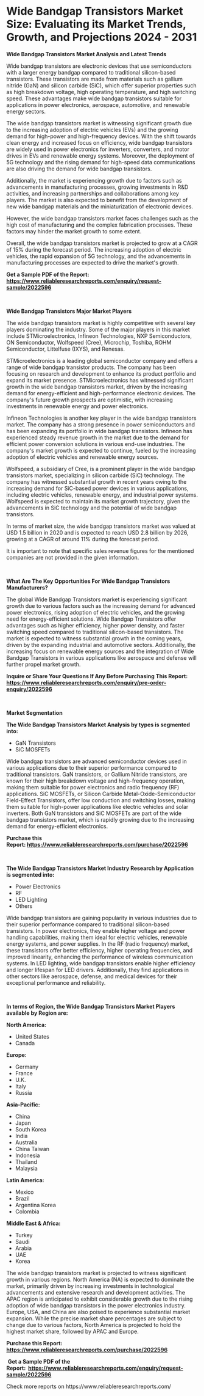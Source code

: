 <p><h1>Wide Bandgap Transistors Market Size: Evaluating its Market Trends, Growth, and Projections 2024 - 2031</h1></p><p><strong>Wide Bandgap Transistors Market Analysis and Latest Trends</strong></p>
<p><p>Wide bandgap transistors are electronic devices that use semiconductors with a larger energy bandgap compared to traditional silicon-based transistors. These transistors are made from materials such as gallium nitride (GaN) and silicon carbide (SiC), which offer superior properties such as high breakdown voltage, high operating temperature, and high switching speed. These advantages make wide bandgap transistors suitable for applications in power electronics, aerospace, automotive, and renewable energy sectors.</p><p>The wide bandgap transistors market is witnessing significant growth due to the increasing adoption of electric vehicles (EVs) and the growing demand for high-power and high-frequency devices. With the shift towards clean energy and increased focus on efficiency, wide bandgap transistors are widely used in power electronics for inverters, converters, and motor drives in EVs and renewable energy systems. Moreover, the deployment of 5G technology and the rising demand for high-speed data communications are also driving the demand for wide bandgap transistors.</p><p>Additionally, the market is experiencing growth due to factors such as advancements in manufacturing processes, growing investments in R&D activities, and increasing partnerships and collaborations among key players. The market is also expected to benefit from the development of new wide bandgap materials and the miniaturization of electronic devices.</p><p>However, the wide bandgap transistors market faces challenges such as the high cost of manufacturing and the complex fabrication processes. These factors may hinder the market growth to some extent.</p><p>Overall, the wide bandgap transistors market is projected to grow at a CAGR of 15% during the forecast period. The increasing adoption of electric vehicles, the rapid expansion of 5G technology, and the advancements in manufacturing processes are expected to drive the market's growth.</p></p>
<p><strong>Get a Sample PDF of the Report:&nbsp; <a href="https://www.reliableresearchreports.com/enquiry/request-sample/2022596">https://www.reliableresearchreports.com/enquiry/request-sample/2022596</a></strong></p>
<p>&nbsp;</p>
<p><strong>Wide Bandgap Transistors Major Market Players</strong></p>
<p><p>The wide bandgap transistors market is highly competitive with several key players dominating the industry. Some of the major players in this market include STMicroelectronics, Infineon Technologies, NXP Semiconductors, ON Semiconductor, Wolfspeed (Cree), Microchip, Toshiba, ROHM Semiconductor, Littelfuse (IXYS), and Renesas. </p><p>STMicroelectronics is a leading global semiconductor company and offers a range of wide bandgap transistor products. The company has been focusing on research and development to enhance its product portfolio and expand its market presence. STMicroelectronics has witnessed significant growth in the wide bandgap transistors market, driven by the increasing demand for energy-efficient and high-performance electronic devices. The company's future growth prospects are optimistic, with increasing investments in renewable energy and power electronics.</p><p>Infineon Technologies is another key player in the wide bandgap transistors market. The company has a strong presence in power semiconductors and has been expanding its portfolio in wide bandgap transistors. Infineon has experienced steady revenue growth in the market due to the demand for efficient power conversion solutions in various end-use industries. The company's market growth is expected to continue, fueled by the increasing adoption of electric vehicles and renewable energy sources.</p><p>Wolfspeed, a subsidiary of Cree, is a prominent player in the wide bandgap transistors market, specializing in silicon carbide (SiC) technology. The company has witnessed substantial growth in recent years owing to the increasing demand for SiC-based power devices in various applications, including electric vehicles, renewable energy, and industrial power systems. Wolfspeed is expected to maintain its market growth trajectory, given the advancements in SiC technology and the potential of wide bandgap transistors.</p><p>In terms of market size, the wide bandgap transistors market was valued at USD 1.5 billion in 2020 and is expected to reach USD 2.8 billion by 2026, growing at a CAGR of around 11% during the forecast period.</p><p>It is important to note that specific sales revenue figures for the mentioned companies are not provided in the given information.</p></p>
<p>&nbsp;</p>
<p><strong>What Are The Key Opportunities For Wide Bandgap Transistors Manufacturers?</strong></p>
<p><p>The global Wide Bandgap Transistors market is experiencing significant growth due to various factors such as the increasing demand for advanced power electronics, rising adoption of electric vehicles, and the growing need for energy-efficient solutions. Wide Bandgap Transistors offer advantages such as higher efficiency, higher power density, and faster switching speed compared to traditional silicon-based transistors. The market is expected to witness substantial growth in the coming years, driven by the expanding industrial and automotive sectors. Additionally, the increasing focus on renewable energy sources and the integration of Wide Bandgap Transistors in various applications like aerospace and defense will further propel market growth.</p></p>
<p><strong>Inquire or Share Your Questions If Any Before Purchasing This Report: <a href="https://www.reliableresearchreports.com/enquiry/pre-order-enquiry/2022596">https://www.reliableresearchreports.com/enquiry/pre-order-enquiry/2022596</a></strong></p>
<p>&nbsp;</p>
<p><strong>Market Segmentation</strong></p>
<p><strong>The Wide Bandgap Transistors Market Analysis by types is segmented into:</strong></p>
<p><ul><li>GaN Transistors</li><li>SiC MOSFETs</li></ul></p>
<p><p>Wide bandgap transistors are advanced semiconductor devices used in various applications due to their superior performance compared to traditional transistors. GaN transistors, or Gallium Nitride transistors, are known for their high breakdown voltage and high-frequency operation, making them suitable for power electronics and radio frequency (RF) applications. SiC MOSFETs, or Silicon Carbide Metal-Oxide-Semiconductor Field-Effect Transistors, offer low conduction and switching losses, making them suitable for high-power applications like electric vehicles and solar inverters. Both GaN transistors and SiC MOSFETs are part of the wide bandgap transistors market, which is rapidly growing due to the increasing demand for energy-efficient electronics.</p></p>
<p><strong>Purchase this Report:&nbsp;<a href="https://www.reliableresearchreports.com/purchase/2022596">https://www.reliableresearchreports.com/purchase/2022596</a></strong></p>
<p>&nbsp;</p>
<p><strong>The Wide Bandgap Transistors Market Industry Research by Application is segmented into:</strong></p>
<p><ul><li>Power Electronics</li><li>RF</li><li>LED Lighting</li><li>Others</li></ul></p>
<p><p>Wide bandgap transistors are gaining popularity in various industries due to their superior performance compared to traditional silicon-based transistors. In power electronics, they enable higher voltage and power handling capabilities, making them ideal for electric vehicles, renewable energy systems, and power supplies. In the RF (radio frequency) market, these transistors offer better efficiency, higher operating frequencies, and improved linearity, enhancing the performance of wireless communication systems. In LED lighting, wide bandgap transistors enable higher efficiency and longer lifespan for LED drivers. Additionally, they find applications in other sectors like aerospace, defense, and medical devices for their exceptional performance and reliability.</p></p>
<p>&nbsp;</p>
<p><strong>In terms of Region, the Wide Bandgap Transistors Market Players available by Region are:</strong></p>
<p>
    <p> <strong> North America: </strong>
        <ul>
            <li>United States</li>
            <li>Canada</li>
        </ul>
        </p> 
    <p> <strong> Europe: </strong>
        <ul>
            <li>Germany</li>
            <li>France</li>
            <li>U.K.</li>
            <li>Italy</li>
            <li>Russia</li>
        </ul>
        </p> 
    <p> <strong> Asia-Pacific: </strong>
        <ul>
            <li>China</li>
            <li>Japan</li>
            <li>South Korea</li>
            <li>India</li>
            <li>Australia</li>
            <li>China Taiwan</li>
            <li>Indonesia</li>
            <li>Thailand</li>
            <li>Malaysia</li>
        </ul>
        </p> 
    <p> <strong> Latin America: </strong>
        <ul>
            <li>Mexico</li>
            <li>Brazil</li>
            <li>Argentina Korea</li>
            <li>Colombia</li>
        </ul>
        </p> 
    <p> <strong> Middle East & Africa: </strong>
        <ul>
            <li>Turkey</li>
            <li>Saudi</li>
            <li>Arabia</li>
            <li>UAE</li>
            <li>Korea</li>
        </ul>
    </p>
    </p>
<p><p>The wide bandgap transistors market is projected to witness significant growth in various regions. North America (NA) is expected to dominate the market, primarily driven by increasing investments in technological advancements and extensive research and development activities. The APAC region is anticipated to exhibit considerable growth due to the rising adoption of wide bandgap transistors in the power electronics industry. Europe, USA, and China are also poised to experience substantial market expansion. While the precise market share percentages are subject to change due to various factors, North America is projected to hold the highest market share, followed by APAC and Europe.</p></p>
<p><strong>Purchase this Report: <a href="https://www.reliableresearchreports.com/purchase/2022596">https://www.reliableresearchreports.com/purchase/2022596</a></strong></p>
<p>&nbsp;<strong>Get a Sample PDF of the Report:&nbsp;&nbsp;<a href="https://www.reliableresearchreports.com/enquiry/request-sample/2022596">https://www.reliableresearchreports.com/enquiry/request-sample/2022596</a></strong></p>
<p><strong></strong></p>
<p>Check more reports on https://www.reliableresearchreports.com/</p>